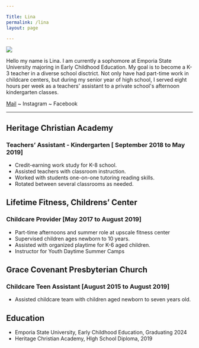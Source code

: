 ```yaml
---

Title: Lina
permalink: /lina
layout: page

---
```


![](assets/images/lina-photo.png)

Hello my name is Lina. I am currently a sophomore at Emporia State University majoring in Early Childhood Education. My goal is to become a K-3 teacher in a diverse school disctrict. Not only have had part-time work in childcare centers, but during my senior year of high school, I served eight hours per week as a teachers' assistant to a private school's afternoon kindergarten classes. 

<a href="mailto:lina@mccamon.ong">Mail</a> ~ Instagram ~ Facebook

***

## Heritage Christian Academy
### Teachers’ Assistant - Kindergarten  [ September  2018 to May 2019]
- Credit-earning work study for K-8 school.
- Assisted teachers with classroom instruction.
- Worked with students one-on-one tutoring reading skills.
- Rotated between several classrooms as needed.

## Lifetime Fitness, Childrens’ Center 
### Childcare Provider [May 2017 to August 2019]

- Part-time afternoons and summer role at upscale fitness center
- Supervised children ages newborn to 10 years.
- Assisted with organized playtime for K-6 aged children.
- Instructor for Youth Daytime Summer Camps

## Grace Covenant Presbyterian Church
### Childcare Teen Assistant [August 2015 to August 2019]

- Assisted childcare team with children aged newborn to seven years old.

## Education

- Emporia State University, Early Childhood Education, Graduating 2024
- Heritage Christian Academy, HIgh School Diploma, 2019


